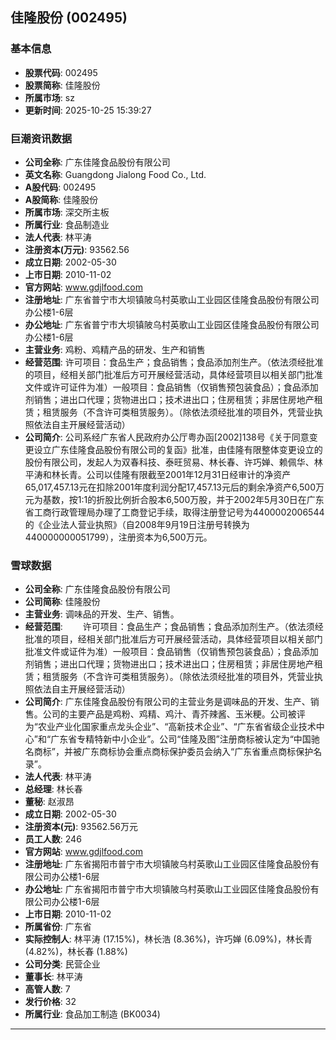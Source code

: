 ## 佳隆股份 (002495)

### 基本信息

- **股票代码**: 002495
- **股票简称**: 佳隆股份
- **所属市场**: sz
- **更新时间**: 2025-10-25 15:39:27

### 巨潮资讯数据

- **公司全称**: 广东佳隆食品股份有限公司
- **英文名称**: Guangdong Jialong Food Co., Ltd.
- **A股代码**: 002495
- **A股简称**: 佳隆股份
- **所属市场**: 深交所主板
- **所属行业**: 食品制造业
- **法人代表**: 林平涛
- **注册资本(万元)**: 93562.56
- **成立日期**: 2002-05-30
- **上市日期**: 2010-11-02
- **官方网站**: www.gdjlfood.com
- **注册地址**: 广东省普宁市大坝镇陂乌村英歌山工业园区佳隆食品股份有限公司办公楼1-6层
- **办公地址**: 广东省普宁市大坝镇陂乌村英歌山工业园区佳隆食品股份有限公司办公楼1-6层
- **主营业务**: 鸡粉、鸡精产品的研发、生产和销售
- **经营范围**: 许可项目：食品生产；食品销售；食品添加剂生产。（依法须经批准的项目，经相关部门批准后方可开展经营活动，具体经营项目以相关部门批准文件或许可证件为准）一般项目：食品销售（仅销售预包装食品）；食品添加剂销售；进出口代理；货物进出口；技术进出口；住房租赁；非居住房地产租赁；租赁服务（不含许可类租赁服务）。（除依法须经批准的项目外，凭营业执照依法自主开展经营活动）
- **公司简介**: 公司系经广东省人民政府办公厅粤办函[2002]138号《关于同意变更设立广东佳隆食品股份有限公司的复函》批准，由佳隆有限整体变更设立的股份有限公司，发起人为双春科技、泰旺贸易、林长春、许巧婵、赖佩华、林平涛和林长青。公司以佳隆有限截至2001年12月31日经审计的净资产65,017,457.13元在扣除2001年度利润分配17,457.13元后的剩余净资产6,500万元为基数，按1∶1的折股比例折合股本6,500万股，并于2002年5月30日在广东省工商行政管理局办理了工商登记手续，取得注册登记号为4400002006544的《企业法人营业执照》（自2008年9月19日注册号转换为440000000051799），注册资本为6,500万元。

### 雪球数据

- **公司全称**: 广东佳隆食品股份有限公司
- **公司简称**: 佳隆股份
- **主营业务**: 调味品的开发、生产、销售。
- **经营范围**: 　　许可项目：食品生产；食品销售；食品添加剂生产。（依法须经批准的项目，经相关部门批准后方可开展经营活动，具体经营项目以相关部门批准文件或证件为准）一般项目：食品销售（仅销售预包装食品）；食品添加剂销售；进出口代理；货物进出口；技术进出口；住房租赁；非居住房地产租赁；租赁服务（不含许可类租赁服务）。（除依法须经批准的项目外，凭营业执照依法自主开展经营活动）
- **公司简介**: 广东佳隆食品股份有限公司的主营业务是调味品的开发、生产、销售。公司的主要产品是鸡粉、鸡精、鸡汁、青芥辣酱、玉米粳。公司被评为“农业产业化国家重点龙头企业”、“高新技术企业”、“广东省省级企业技术中心”和“广东省专精特新中小企业”。公司“佳隆及图”注册商标被认定为“中国驰名商标”，并被广东商标协会重点商标保护委员会纳入“广东省重点商标保护名录”。
- **法人代表**: 林平涛
- **总经理**: 林长春
- **董秘**: 赵淑昂
- **成立日期**: 2002-05-30
- **注册资本(元)**: 93562.56万元
- **员工人数**: 246
- **官方网站**: www.gdjlfood.com
- **注册地址**: 广东省揭阳市普宁市大坝镇陂乌村英歌山工业园区佳隆食品股份有限公司办公楼1-6层
- **办公地址**: 广东省揭阳市普宁市大坝镇陂乌村英歌山工业园区佳隆食品股份有限公司办公楼1-6层
- **上市日期**: 2010-11-02
- **所属省份**: 广东省
- **实际控制人**: 林平涛 (17.15%)，林长浩 (8.36%)，许巧婵 (6.09%)，林长青 (4.82%)，林长春 (1.88%)
- **公司分类**: 民营企业
- **董事长**: 林平涛
- **高管人数**: 7
- **发行价格**: 32
- **所属行业**: 食品加工制造 (BK0034)

---